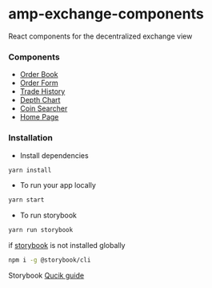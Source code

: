 # amp-exchange-components
React components for the decentralized exchange view
### Components
- [Order Book](src/containers/OrderBookContainer.js) 
- [Order Form](src/containers/OrderFormContainer.js) 
- [Trade History](src/containers/TradeHistoryContainer.js) 
- [Depth Chart](src/containers/DepthChartContainer.js) 
- [Coin Searcher](src/containers/CoinSearcherContainer.js)
- [Home Page](src/containers/HomePage.js)
### Installation
- Install dependencies
```bash
yarn install
```
- To run your app locally
```bash
yarn start
```
- To run storybook
```bash
yarn run storybook
```
if <a href="https://storybook.js.org/">storybook</a> is not installed globally
```bash
npm i -g @storybook/cli
```
Storybook <a href="https://storybook.js.org/basics/quick-start-guide">Qucik guide</a>
